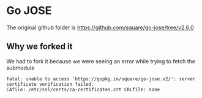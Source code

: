 # Go JOSE

The original github folder is https://github.com/square/go-jose/tree/v2.6.0

## Why we forked it

We had to fork it because we were seeing an error while trying to fetch the submodule 
```
fatal: unable to access 'https://gopkg.in/square/go-jose.v2/': server certificate verification failed. 
CAfile: /etc/ssl/certs/ca-certificates.crt CRLfile: none
```
